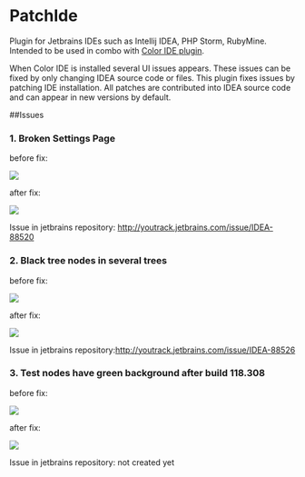 PatchIde
========

Plugin for Jetbrains IDEs such as Intellij IDEA, PHP Storm, RubyMine. Intended to be used in combo with [Color IDE plugin](httpshttps://github.com/dmalch/ColorIde).

When Color IDE is installed several UI issues appears. These issues can be fixed by only changing IDEA source code or files. This plugin fixes issues by patching IDE installation. All patches are contributed into IDEA source code and can appear in new versions by default.

##Issues

### 1. Broken Settings Page
before fix:

![](/dmalch/PatchIde/raw/master/BrokenSettings.png)

after fix:

![](/dmalch/PatchIde/raw/master/BrokenSettingsFixed.png)

Issue in jetbrains repository: http://youtrack.jetbrains.com/issue/IDEA-88520

### 2. Black tree nodes in several trees
before fix:

![](/dmalch/PatchIde/raw/master/BlackNodes.png)

after fix:

![](/dmalch/PatchIde/raw/master/BlackNodesFixed.png)

Issue in jetbrains repository:http://youtrack.jetbrains.com/issue/IDEA-88526

### 3. Test nodes have green background after build 118.308 
before fix:

![](/dmalch/PatchIde/raw/master/GreenBackground.png)

after fix:

![](/dmalch/PatchIde/raw/master/GreenBackgroundFixed.png)

Issue in jetbrains repository: not created yet